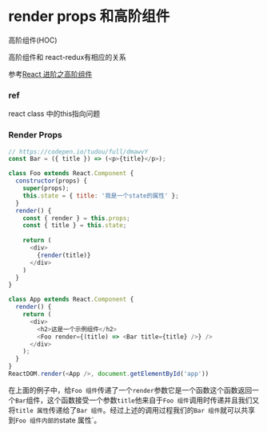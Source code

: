# render props  和高阶组件

高阶组件(HOC)

高阶组件和 react-redux有相应的关系

参考[React 进阶之高阶组件](!https://juejin.im/post/595243d96fb9a06bbd6f5ccd)

### ref



react class 中的this指向问题





### Render Props



```js
// https://codepen.io/tudou/full/dmawvY
const Bar = ({ title }) => (<p>{title}</p>);

class Foo extends React.Component {
  constructor(props) {
    super(props);
    this.state = { title: '我是一个state的属性' };
  }
  render() {
    const { render } = this.props;
    const { title } = this.state;
    
    return (
      <div>
        {render(title)}
      </div>
    )
  }
}

class App extends React.Component {
  render() {
    return (
      <div>
        <h2>这是一个示例组件</h2>
        <Foo render={(title) => <Bar title={title} />} />
      </div>
    );
  }
}
ReactDOM.render(<App />, document.getElementById('app'))

```

在上面的例子中，给`Foo 组件`传递了一个`render`参数它是一个函数这个函数返回一个`Bar`组件，这个函数接受一个参数`title`他来自于`Foo 组件`调用时传递并且我们又将`title 属性`传递给了`Bar 组件`。经过上述的调用过程我们的`Bar 组件`就可以共享到`Foo 组件内部的`state 属性`。